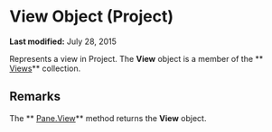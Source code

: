 
# View Object (Project)

 **Last modified:** July 28, 2015

Represents a view in Project. The  **View** object is a member of the ** [Views](53717121-f6da-d762-af97-15a819ea5d82.md)** collection.

## Remarks

The  ** [Pane.View](a29aa7d4-e712-bbf4-96dd-e0fdeab70ba2.md)** method returns the **View** object.

